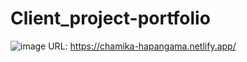 # Client_project-portfolio
![image](https://github.com/randinimendis/Client_project-portfolio/assets/99355199/9e9ed457-12b0-4ba5-a0e2-1abcf5ab52e3)
URL: https://chamika-hapangama.netlify.app/
